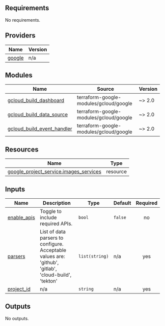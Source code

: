 ## Requirements

No requirements.

## Providers

| Name | Version |
|------|---------|
| <a name="provider_google"></a> [google](#provider\_google) | n/a |

## Modules

| Name | Source | Version |
|------|--------|---------|
| <a name="module_gcloud_build_dashboard"></a> [gcloud\_build\_dashboard](#module\_gcloud\_build\_dashboard) | terraform-google-modules/gcloud/google | ~> 2.0 |
| <a name="module_gcloud_build_data_source"></a> [gcloud\_build\_data\_source](#module\_gcloud\_build\_data\_source) | terraform-google-modules/gcloud/google | ~> 2.0 |
| <a name="module_gcloud_build_event-handler"></a> [gcloud\_build\_event\_handler](#module\_gcloud\_build\_event\_handler) | terraform-google-modules/gcloud/google | ~> 2.0 |

## Resources

| Name | Type |
|------|------|
| [google_project_service.images_services](https://registry.terraform.io/providers/hashicorp/google/latest/docs/resources/project_service) | resource |

## Inputs

| Name | Description | Type | Default | Required |
|------|-------------|------|---------|:--------:|
| <a name="input_enable_apis"></a> [enable\_apis](#input\_enable\_apis) | Toggle to include required APIs. | `bool` | `false` | no |
| <a name="input_parsers"></a> [parsers](#input\_parsers) | List of data parsers to configure. Acceptable values are: 'github', 'gitlab', 'cloud-build', 'tekton' | `list(string)` | n/a | yes |
| <a name="input_project_id"></a> [project\_id](#input\_project\_id) | n/a | `string` | n/a | yes |

## Outputs

No outputs.
